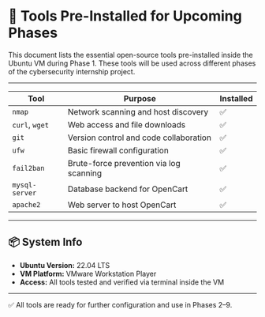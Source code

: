 # 🔧 Tools Pre-Installed for Upcoming Phases

This document lists the essential open-source tools pre-installed inside the Ubuntu VM during Phase 1. These tools will be used across different phases of the cybersecurity internship project.

---

| **Tool**        | **Purpose**                          | **Installed** |
|------------------|--------------------------------------|---------------|
| `nmap`           | Network scanning and host discovery  | ✅             |
| `curl`, `wget`   | Web access and file downloads        | ✅             |
| `git`            | Version control and code collaboration | ✅          |
| `ufw`            | Basic firewall configuration         | ✅             |
| `fail2ban`       | Brute-force prevention via log scanning | ✅         |
| `mysql-server`   | Database backend for OpenCart        | ✅             |
| `apache2`        | Web server to host OpenCart          | ✅             |

---

## 📦 System Info

- **Ubuntu Version:** 22.04 LTS  
- **VM Platform:** VMware Workstation Player  
- **Access:** All tools tested and verified via terminal inside the VM

---

✅ All tools are ready for further configuration and use in Phases 2–9.
